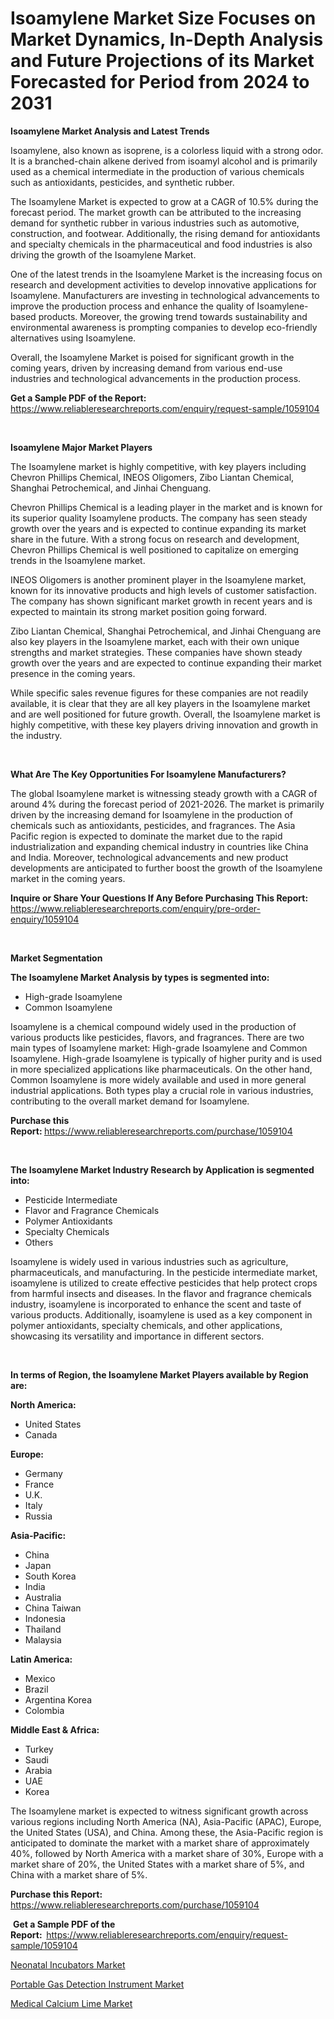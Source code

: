 <p><h1>Isoamylene Market Size Focuses on Market Dynamics, In-Depth Analysis and Future Projections of its Market Forecasted for Period from 2024 to 2031</h1></p><p><strong>Isoamylene Market Analysis and Latest Trends</strong></p>
<p><p>Isoamylene, also known as isoprene, is a colorless liquid with a strong odor. It is a branched-chain alkene derived from isoamyl alcohol and is primarily used as a chemical intermediate in the production of various chemicals such as antioxidants, pesticides, and synthetic rubber.</p><p>The Isoamylene Market is expected to grow at a CAGR of 10.5% during the forecast period. The market growth can be attributed to the increasing demand for synthetic rubber in various industries such as automotive, construction, and footwear. Additionally, the rising demand for antioxidants and specialty chemicals in the pharmaceutical and food industries is also driving the growth of the Isoamylene Market.</p><p>One of the latest trends in the Isoamylene Market is the increasing focus on research and development activities to develop innovative applications for Isoamylene. Manufacturers are investing in technological advancements to improve the production process and enhance the quality of Isoamylene-based products. Moreover, the growing trend towards sustainability and environmental awareness is prompting companies to develop eco-friendly alternatives using Isoamylene.</p><p>Overall, the Isoamylene Market is poised for significant growth in the coming years, driven by increasing demand from various end-use industries and technological advancements in the production process.</p></p>
<p><strong>Get a Sample PDF of the Report:&nbsp;</strong> <a href="https://www.reliableresearchreports.com/enquiry/request-sample/1059104">https://www.reliableresearchreports.com/enquiry/request-sample/1059104</a></p>
<p>&nbsp;</p>
<p><strong>Isoamylene Major Market Players</strong></p>
<p><p>The Isoamylene market is highly competitive, with key players including Chevron Phillips Chemical, INEOS Oligomers, Zibo Liantan Chemical, Shanghai Petrochemical, and Jinhai Chenguang. </p><p>Chevron Phillips Chemical is a leading player in the market and is known for its superior quality Isoamylene products. The company has seen steady growth over the years and is expected to continue expanding its market share in the future. With a strong focus on research and development, Chevron Phillips Chemical is well positioned to capitalize on emerging trends in the Isoamylene market.</p><p>INEOS Oligomers is another prominent player in the Isoamylene market, known for its innovative products and high levels of customer satisfaction. The company has shown significant market growth in recent years and is expected to maintain its strong market position going forward.</p><p>Zibo Liantan Chemical, Shanghai Petrochemical, and Jinhai Chenguang are also key players in the Isoamylene market, each with their own unique strengths and market strategies. These companies have shown steady growth over the years and are expected to continue expanding their market presence in the coming years.</p><p>While specific sales revenue figures for these companies are not readily available, it is clear that they are all key players in the Isoamylene market and are well positioned for future growth. Overall, the Isoamylene market is highly competitive, with these key players driving innovation and growth in the industry.</p></p>
<p>&nbsp;</p>
<p><strong>What Are The Key Opportunities For Isoamylene Manufacturers?</strong></p>
<p><p>The global Isoamylene market is witnessing steady growth with a CAGR of around 4% during the forecast period of 2021-2026. The market is primarily driven by the increasing demand for Isoamylene in the production of chemicals such as antioxidants, pesticides, and fragrances. The Asia Pacific region is expected to dominate the market due to the rapid industrialization and expanding chemical industry in countries like China and India. Moreover, technological advancements and new product developments are anticipated to further boost the growth of the Isoamylene market in the coming years.</p></p>
<p><strong>Inquire or Share Your Questions If Any Before Purchasing This Report:</strong> <a href="https://www.reliableresearchreports.com/enquiry/pre-order-enquiry/1059104">https://www.reliableresearchreports.com/enquiry/pre-order-enquiry/1059104</a></p>
<p>&nbsp;</p>
<p><strong>Market Segmentation</strong></p>
<p><strong>The Isoamylene Market Analysis by types is segmented into:</strong></p>
<p><ul><li>High-grade Isoamylene</li><li>Common Isoamylene</li></ul></p>
<p><p>Isoamylene is a chemical compound widely used in the production of various products like pesticides, flavors, and fragrances. There are two main types of Isoamylene market: High-grade Isoamylene and Common Isoamylene. High-grade Isoamylene is typically of higher purity and is used in more specialized applications like pharmaceuticals. On the other hand, Common Isoamylene is more widely available and used in more general industrial applications. Both types play a crucial role in various industries, contributing to the overall market demand for Isoamylene.</p></p>
<p><strong>Purchase this Report:&nbsp;</strong><a href="https://www.reliableresearchreports.com/purchase/1059104">https://www.reliableresearchreports.com/purchase/1059104</a></p>
<p>&nbsp;</p>
<p><strong>The Isoamylene Market Industry Research by Application is segmented into:</strong></p>
<p><ul><li>Pesticide Intermediate</li><li>Flavor and Fragrance Chemicals</li><li>Polymer Antioxidants</li><li>Specialty Chemicals</li><li>Others</li></ul></p>
<p><p>Isoamylene is widely used in various industries such as agriculture, pharmaceuticals, and manufacturing. In the pesticide intermediate market, isoamylene is utilized to create effective pesticides that help protect crops from harmful insects and diseases. In the flavor and fragrance chemicals industry, isoamylene is incorporated to enhance the scent and taste of various products. Additionally, isoamylene is used as a key component in polymer antioxidants, specialty chemicals, and other applications, showcasing its versatility and importance in different sectors.</p></p>
<p>&nbsp;</p>
<p><strong>In terms of Region, the Isoamylene Market Players available by Region are:</strong></p>
<p>
    <p> <strong> North America: </strong>
        <ul>
            <li>United States</li>
            <li>Canada</li>
        </ul>
        </p> 
    <p> <strong> Europe: </strong>
        <ul>
            <li>Germany</li>
            <li>France</li>
            <li>U.K.</li>
            <li>Italy</li>
            <li>Russia</li>
        </ul>
        </p> 
    <p> <strong> Asia-Pacific: </strong>
        <ul>
            <li>China</li>
            <li>Japan</li>
            <li>South Korea</li>
            <li>India</li>
            <li>Australia</li>
            <li>China Taiwan</li>
            <li>Indonesia</li>
            <li>Thailand</li>
            <li>Malaysia</li>
        </ul>
        </p> 
    <p> <strong> Latin America: </strong>
        <ul>
            <li>Mexico</li>
            <li>Brazil</li>
            <li>Argentina Korea</li>
            <li>Colombia</li>
        </ul>
        </p> 
    <p> <strong> Middle East & Africa: </strong>
        <ul>
            <li>Turkey</li>
            <li>Saudi</li>
            <li>Arabia</li>
            <li>UAE</li>
            <li>Korea</li>
        </ul>
    </p>
    </p>
<p><p>The Isoamylene market is expected to witness significant growth across various regions including North America (NA), Asia-Pacific (APAC), Europe, the United States (USA), and China. Among these, the Asia-Pacific region is anticipated to dominate the market with a market share of approximately 40%, followed by North America with a market share of 30%, Europe with a market share of 20%, the United States with a market share of 5%, and China with a market share of 5%.</p></p>
<p><strong>Purchase this Report: </strong><a href="https://www.reliableresearchreports.com/purchase/1059104">https://www.reliableresearchreports.com/purchase/1059104</a></p>
<p>&nbsp;<strong>Get a Sample PDF of the Report:&nbsp;&nbsp;</strong><a href="https://www.reliableresearchreports.com/enquiry/request-sample/1059104">https://www.reliableresearchreports.com/enquiry/request-sample/1059104</a></p>
<p><strong></strong></p>
<p><p><a href="https://view.publitas.com/reportprime-1/neonatal-incubators-market-challenges-opportunities-and-growth-drivers-and-major-market-players-forecasted-for-period-from-2023-2030/">Neonatal Incubators Market</a></p><p><a href="https://view.publitas.com/reportprime-1/decoding-the-portable-gas-detection-instrument-market-a-deep-dive-into-the-latest-market-trends-market-segmentation-and-competitive-analysis/">Portable Gas Detection Instrument Market</a></p><p><a href="https://view.publitas.com/reportprime-1/medical-calcium-lime-market-research-report-reveals-the-latest-trends-and-opportunities-of-this-market-for-period-from-2023-2030/">Medical Calcium Lime Market</a></p></p>